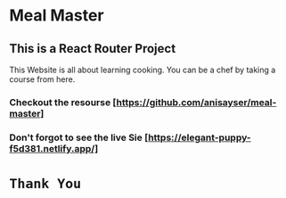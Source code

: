 # Meal Master
## This is a React Router Project

This Website is all about learning cooking. You can be a chef by taking a course from here.

### Checkout the resourse [https://github.com/anisayser/meal-master]

### Don't forgot to see the live Sie [https://elegant-puppy-f5d381.netlify.app/]

# `Thank You`